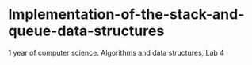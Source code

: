 # Implementation-of-the-stack-and-queue-data-structures
1 year of computer science. Algorithms and data structures, Lab 4
